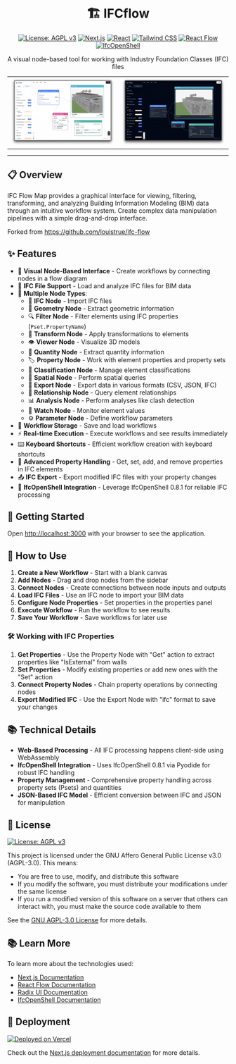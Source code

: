 <div align="center">

# 🏗️ IFCflow

[![License: AGPL v3](https://img.shields.io/badge/License-AGPL_v3-blue.svg)](https://www.gnu.org/licenses/agpl-3.0)
[![Next.js](https://img.shields.io/badge/Next.js-14.2.0-black?logo=next.js)](https://nextjs.org/)
[![React](https://img.shields.io/badge/React-18.2.0-61DAFB?logo=react)](https://reactjs.org/)
[![Tailwind CSS](https://img.shields.io/badge/Tailwind_CSS-3.3.0-38B2AC?logo=tailwind-css)](https://tailwindcss.com/)
[![React Flow](https://img.shields.io/badge/React_Flow-11.10.4-ff0072)](https://reactflow.dev/)
[![IfcOpenShell](https://img.shields.io/badge/IfcOpenShell-0.8.1-blue)](https://ifcopenshell.org/)

<p>A visual node-based tool for working with Industry Foundation Classes (IFC) files</p>

</div>

<table>
<tr>
<td width="50%">
<img src="docs/assets/ui_light.png" alt="IFC Flow Map Light Theme" title="Light Theme"/>
</td>
<td width="50%">
<img src="docs/assets/ui_dark.png" alt="IFC Flow Map Dark Theme" title="Dark Theme"/>
</td>
</tr>
</table>

---

## 📋 Overview

IFC Flow Map provides a graphical interface for viewing, filtering, transforming, and analyzing Building Information Modeling (BIM) data through an intuitive workflow system. Create complex data manipulation pipelines with a simple drag-and-drop interface.

Forked from https://github.com/louistrue/ifc-flow

## ✨ Features

- 🔄 **Visual Node-Based Interface** - Create workflows by connecting nodes in a flow diagram
- 🏢 **IFC File Support** - Load and analyze IFC files for BIM data
- 🧩 **Multiple Node Types**:
  - 📁 **IFC Node** - Import IFC files
  - 📐 **Geometry Node** - Extract geometric information
  - 🔍 **Filter Node** - Filter elements using IFC properties (`Pset.PropertyName`)
  - 🔄 **Transform Node** - Apply transformations to elements
  - 👁️ **Viewer Node** - Visualize 3D models
  - 📏 **Quantity Node** - Extract quantity information
  - 🏷️ **Property Node** - Work with element properties and property sets
  - 🔖 **Classification Node** - Manage element classifications
  - 📍 **Spatial Node** - Perform spatial queries
  - 💾 **Export Node** - Export data in various formats (CSV, JSON, IFC)
  - 🔗 **Relationship Node** - Query element relationships
  - 📊 **Analysis Node** - Perform analyses like clash detection
  - 👀 **Watch Node** - Monitor element values
  - ⚙️ **Parameter Node** - Define workflow parameters
- 💾 **Workflow Storage** - Save and load workflows
- ⚡ **Real-time Execution** - Execute workflows and see results immediately
- ⌨️ **Keyboard Shortcuts** - Efficient workflow creation with keyboard shortcuts
- 🔄 **Advanced Property Handling** - Get, set, add, and remove properties in IFC elements
- 📤 **IFC Export** - Export modified IFC files with your property changes
- 🧰 **IfcOpenShell Integration** - Leverage IfcOpenShell 0.8.1 for reliable IFC processing

## 🚀 Getting Started



Open [http://localhost:3000](http://localhost:3000) with your browser to see the application.

## 📖 How to Use

1. **Create a New Workflow** - Start with a blank canvas
2. **Add Nodes** - Drag and drop nodes from the sidebar
3. **Connect Nodes** - Create connections between node inputs and outputs
4. **Load IFC Files** - Use an IFC node to import your BIM data
5. **Configure Node Properties** - Set properties in the properties panel
6. **Execute Workflow** - Run the workflow to see results
7. **Save Your Workflow** - Save workflows for later use

### 🛠️ Working with IFC Properties

1. **Get Properties** - Use the Property Node with "Get" action to extract properties like "IsExternal" from walls
2. **Set Properties** - Modify existing properties or add new ones with the "Set" action
3. **Connect Property Nodes** - Chain property operations by connecting nodes
4. **Export Modified IFC** - Use the Export Node with "ifc" format to save your changes

## 📚 Technical Details

- **Web-Based Processing** - All IFC processing happens client-side using WebAssembly
- **IfcOpenShell Integration** - Uses IfcOpenShell 0.8.1 via Pyodide for robust IFC handling
- **Property Management** - Comprehensive property handling across property sets (Psets) and quantities
- **JSON-Based IFC Model** - Efficient conversion between IFC and JSON for manipulation

## 📜 License

[![License: AGPL v3](https://img.shields.io/badge/License-AGPL_v3-blue.svg)](https://www.gnu.org/licenses/agpl-3.0)

This project is licensed under the GNU Affero General Public License v3.0 (AGPL-3.0). This means:

- You are free to use, modify, and distribute this software
- If you modify the software, you must distribute your modifications under the same license
- If you run a modified version of this software on a server that others can interact with, you must make the source code available to them

See the [GNU AGPL-3.0 License](https://www.gnu.org/licenses/agpl-3.0.en.html) for more details.

## 📚 Learn More

To learn more about the technologies used:

- [Next.js Documentation](https://nextjs.org/docs)
- [React Flow Documentation](https://reactflow.dev/docs/introduction/)
- [Radix UI Documentation](https://www.radix-ui.com/docs/primitives/overview/introduction)
- [IfcOpenShell Documentation](https://blenderbim.org/docs-python/)

## 🚀 Deployment

[![Deployed on Vercel](https://img.shields.io/badge/Deployed_on-Vercel-black?logo=vercel)](https://vercel.com/)

Check out the [Next.js deployment documentation](https://nextjs.org/docs/app/building-your-application/deploying) for more details.
